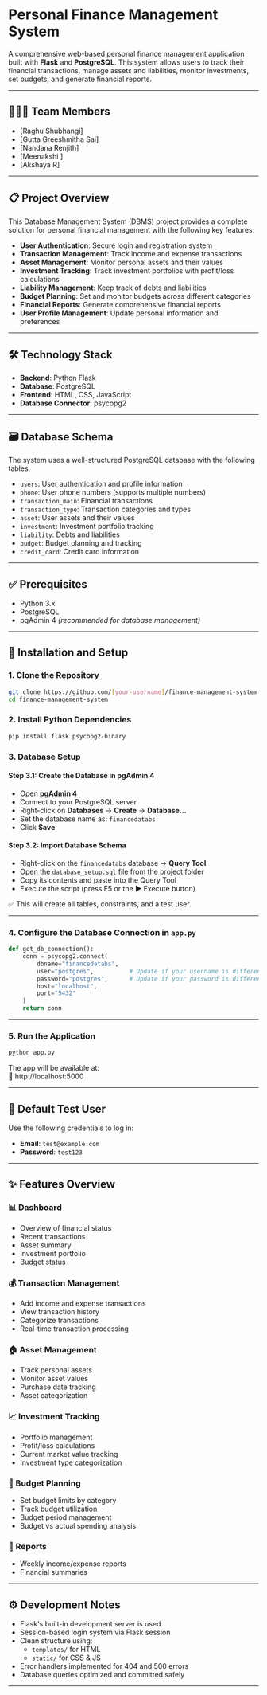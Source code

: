# Personal Finance Management System

A comprehensive web-based personal finance management application built with **Flask** and **PostgreSQL**. This system allows users to track their financial transactions, manage assets and liabilities, monitor investments, set budgets, and generate financial reports.

---

## 🧑‍🤝‍🧑 Team Members

- [Raghu Shubhangi] 
- [Gutta Greeshmitha Sai]  
- [Nandana Renjith] 
- [Meenakshi ]
- [Akshaya R]

---

## 📋 Project Overview

This Database Management System (DBMS) project provides a complete solution for personal financial management with the following key features:

- **User Authentication**: Secure login and registration system  
- **Transaction Management**: Track income and expense transactions  
- **Asset Management**: Monitor personal assets and their values  
- **Investment Tracking**: Track investment portfolios with profit/loss calculations  
- **Liability Management**: Keep track of debts and liabilities  
- **Budget Planning**: Set and monitor budgets across different categories  
- **Financial Reports**: Generate comprehensive financial reports  
- **User Profile Management**: Update personal information and preferences  

---

## 🛠️ Technology Stack

- **Backend**: Python Flask  
- **Database**: PostgreSQL  
- **Frontend**: HTML, CSS, JavaScript  
- **Database Connector**: psycopg2  

---

## 🗃️ Database Schema

The system uses a well-structured PostgreSQL database with the following tables:

- `users`: User authentication and profile information  
- `phone`: User phone numbers (supports multiple numbers)  
- `transaction_main`: Financial transactions  
- `transaction_type`: Transaction categories and types  
- `asset`: User assets and their values  
- `investment`: Investment portfolio tracking  
- `liability`: Debts and liabilities  
- `budget`: Budget planning and tracking  
- `credit_card`: Credit card information  

---

## ✅ Prerequisites

- Python 3.x  
- PostgreSQL  
- pgAdmin 4 *(recommended for database management)*

---

## 🚀 Installation and Setup

### 1. Clone the Repository
```bash
git clone https://github.com/[your-username]/finance-management-system.git
cd finance-management-system
```

### 2. Install Python Dependencies
```bash
pip install flask psycopg2-binary
```

### 3. Database Setup

#### Step 3.1: Create the Database in pgAdmin 4
- Open **pgAdmin 4**
- Connect to your PostgreSQL server
- Right-click on **Databases** → **Create** → **Database...**
- Set the database name as: `financedatabs`
- Click **Save**

#### Step 3.2: Import Database Schema
- Right-click on the `financedatabs` database → **Query Tool**
- Open the `database_setup.sql` file from the project folder
- Copy its contents and paste into the Query Tool
- Execute the script (press F5 or the ▶️ Execute button)

✅ This will create all tables, constraints, and a test user.

---

### 4. Configure the Database Connection in `app.py`
```python
def get_db_connection():
    conn = psycopg2.connect(
        dbname="financedatabs",
        user="postgres",          # Update if your username is different
        password="postgres",      # Update if your password is different
        host="localhost",
        port="5432"
    )
    return conn
```

---

### 5. Run the Application
```bash
python app.py
```

The app will be available at:  
🔗 http://localhost:5000

---

## 🔐 Default Test User

Use the following credentials to log in:

- **Email**: `test@example.com`  
- **Password**: `test123`

---

## ✨ Features Overview

### 📊 Dashboard
- Overview of financial status
- Recent transactions
- Asset summary
- Investment portfolio
- Budget status

### 💰 Transaction Management
- Add income and expense transactions
- View transaction history
- Categorize transactions
- Real-time transaction processing

### 🏠 Asset Management
- Track personal assets
- Monitor asset values
- Purchase date tracking
- Asset categorization

### 📈 Investment Tracking
- Portfolio management
- Profit/loss calculations
- Current market value tracking
- Investment type categorization

### 🧾 Budget Planning
- Set budget limits by category
- Track budget utilization
- Budget period management
- Budget vs actual spending analysis

### 📑 Reports
- Weekly income/expense reports
- Financial summaries

---

## ⚙️ Development Notes

- Flask's built-in development server is used  
- Session-based login system via Flask session  
- Clean structure using:
  - `templates/` for HTML
  - `static/` for CSS & JS
- Error handlers implemented for 404 and 500 errors  
- Database queries optimized and committed safely  

---
